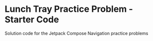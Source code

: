Lunch Tray Practice Problem - Starter Code
==================================

Solution code for the Jetpack Compose Navigation practice problems
